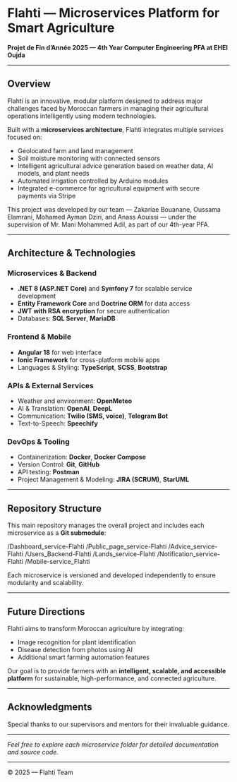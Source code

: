 # Flahti — Microservices Platform for Smart Agriculture

**Projet de Fin d’Année 2025 — 4th Year Computer Engineering PFA at EHEI Oujda**

---

## Overview

Flahti is an innovative, modular platform designed to address major challenges faced by Moroccan farmers in managing their agricultural operations intelligently using modern technologies.

Built with a **microservices architecture**, Flahti integrates multiple services focused on:

- Geolocated farm and land management
- Soil moisture monitoring with connected sensors
- Intelligent agricultural advice generation based on weather data, AI models, and plant needs
- Automated irrigation controlled by Arduino modules
- Integrated e-commerce for agricultural equipment with secure payments via Stripe

This project was developed by our team — Zakariae Bouanane, Oussama Elamrani, Mohamed Ayman Dziri, and Anass Aouissi — under the supervision of Mr. Mani Mohammed Adil, as part of our 4th-year PFA.

---

## Architecture & Technologies

### Microservices & Backend
- **.NET 8 (ASP.NET Core)** and **Symfony 7** for scalable service development
- **Entity Framework Core** and **Doctrine ORM** for data access
- **JWT with RSA encryption** for secure authentication
- Databases: **SQL Server**, **MariaDB**

### Frontend & Mobile
- **Angular 18** for web interface
- **Ionic Framework** for cross-platform mobile apps
- Languages & Styling: **TypeScript**, **SCSS**, **Bootstrap**

### APIs & External Services
- Weather and environment: **OpenMeteo**
- AI & Translation: **OpenAI**, **DeepL**
- Communication: **Twilio (SMS, voice)**, **Telegram Bot**
- Text-to-Speech: **Speechify**

### DevOps & Tooling
- Containerization: **Docker**, **Docker Compose**
- Version Control: **Git**, **GitHub**
- API testing: **Postman**
- Project Management & Modeling: **JIRA (SCRUM)**, **StarUML**

---

## Repository Structure

This main repository manages the overall project and includes each microservice as a **Git submodule**:

/Dashboard_service-Flahti
/Public_page_service-Flahti
/Advice_service-Flahti
/Users_Backend-Flahti
/Lands_service-Flahti
/Notification_service-Flahti
/Mobile-service_Flahti

Each microservice is versioned and developed independently to ensure modularity and scalability.

---

## Future Directions

Flahti aims to transform Moroccan agriculture by integrating:

- Image recognition for plant identification
- Disease detection from photos using AI
- Additional smart farming automation features

Our goal is to provide farmers with an **intelligent, scalable, and accessible platform** for sustainable, high-performance, and connected agriculture.

---

## Acknowledgments

Special thanks to our supervisors and mentors for their invaluable guidance.

---

*Feel free to explore each microservice folder for detailed documentation and source code.*

---

© 2025 — Flahti Team
